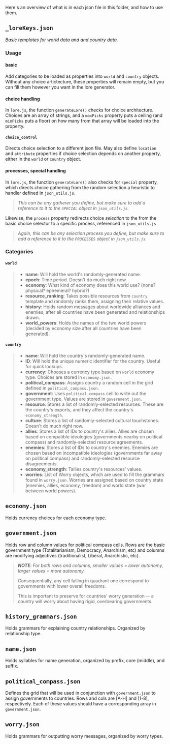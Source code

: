 Here's an overview of what is in each json file in this folder, and how to use them.

## `_loreKeys.json`
*Basic templates for world data and and country data.*

### Usage
#### basic
Add categories to be loaded as properties into `world` and `country` objects. Without any choice artictecture, these properties will remain empty, but you can fill them however you want in the lore generator. 

#### choice handling
In `lore.js`, the function `generateLore()` checks for choice architecture. Choices are an array of strings, and a `maxPicks` property puts a ceiling (and `minPicks` puts a floor) on how many from that array will be loaded into the property.

#### `choice_control`
Directs choice selection to a different json file. May also define `location` and `attribute` properties if choice selection depends on another property, either in the `world` or `country` object.

#### processes, special handling
In `lore.js`, the function `generateLore()` also checks for `special` property, which directs choice gathering from the random selection a heuristic to handler defined in `json_utils.js`. 

>*This can be any gatherer you define, but make sure to add a reference to it to the `SPECIAL` object in `json_utils.js`.*

Likewise, the `process` property redirects choice *selection* to the from the basic choice selector to a specific process, referenced in `json_utils.js`

>*Again, this can be any selection process you define, but make sure to add a reference to it to the `PROCESSES` object in `json_utils.js`.*

### Categories
#### `world`
>- **name**: Will hold the world's randomly-generated name.
>- **epoch**: Time period. Doesn't do much right now.
>- **economy**: What kind of economy does this world use? (none? physical? ephemeral? hybrid?)
>- **resource_ranking**: Takes possible resources from `country` template and randomly ranks them, assigning their relative values.
>- **history**: Holds random messages about worldwide alliances and enemies, after all countries have been generated and relationships drawn.
>- **world_powers**: Holds the names of the two world powers (decided by economy size after all countries have been generated).

#### `country`
>- **name**: Will hold the country's randomly-generated name.
>- **ID**: Will hold the unique numeric identifier for the country. Useful for quick lookups.
>- **currency**: Chooses a currency type based on `world` economy type. Choices are stored in `economy.json`.
>- **political_compass**: Assigns country a random cell in the grid defined in `political_compass.json`.
>- **government**: Uses `political_compass` cell to write out the government type. Values are stored in `government.json`.
>- **resource**: Stores a list of randomly-selected resources. These are the country's exports, and they affect the country's `economy_strength`.
>- **culture**: Stores a list of randomly-selected cultural touchstones. Doesn't do much right now.
>- **allies**: Stores a list of IDs to country's allies. Allies are chosen based on compatible ideologies (governments nearby on political compass) and randomly-selected resource agreements.
>- **enemies**: Stores a list of IDs to country's enemies. Enemies are chosen based on incompatible ideologies (governments far away on political compass) and randomly-selected resource disagreements.
>- **economy_strength**: Tallies country's resources' values.
>- **worries**: List of Worry objects, which are used to fill the grammars found in `worry.json`. Worries are assigned based on country state (enemies, allies, economy, freedom) and world state (war between world powers).

## `economy.json`
Holds currency choices for each economy type. 

## `government.json`
Holds row and column values for political compass cells. Rows are the basic government type (Totalitarianism, Democracy, Anarchism, etc) and columns are modifying adjectives (traditionalist, Liberal, Anarchistic, etc). 
> ***NOTE**: For both rows and columns, smaller values = lower autonomy, larger values = more autonomy.*
>
> Consequentially, any cell falling in quadrant one correspond to governments with lower overall freedoms. 
> 
>This is important to preserve for countries' worry generation -- a country will worry about having rigid, overbearing governments.  

## `history_grammars.json`
Holds grammars for explaining country relationships. Organized by relationship type.

## `name.json`
Holds syllables for name generation, organized by prefix, core (middle), and suffix.

## `political_compass.json`
Defines the grid that will be used in conjunction with `government.json` to assign governments to countries. Rows and cols are [A-H] and [1-8], respectively. Each of these values should have a corresponding array in `government.json`.

## `worry.json`
Holds grammars for outputting worry messages, organized by worry types.